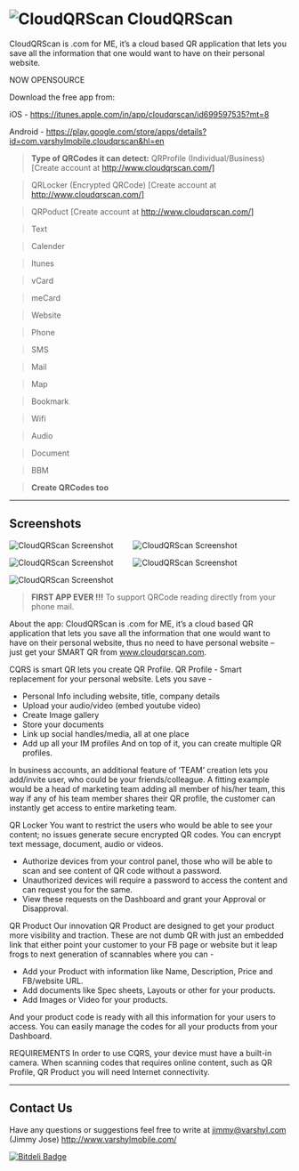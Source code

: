 ![CloudQRScan][1] CloudQRScan
=====================

CloudQRScan is .com for ME, it’s a cloud based QR application that lets you save all the information that one would want to have on their personal website.

 NOW OPENSOURCE
 
 Download the free app from:
 
 iOS 	 - https://itunes.apple.com/in/app/cloudqrscan/id699597535?mt=8
 
 Android - https://play.google.com/store/apps/details?id=com.varshylmobile.cloudqrscan&hl=en 

> **Type of QRCodes it can detect:**
> QRProfile (Individual/Business) [Create account at http://www.cloudqrscan.com/]

> QRLocker (Encrypted QRCode) [Create account at http://www.cloudqrscan.com/]

> QRPoduct [Create account at http://www.cloudqrscan.com/]

> Text

> Calender

> Itunes

> vCard

> meCard

> Website

> Phone

> SMS

> Mail

> Map

> Bookmark

> Wifi

> Audio

> Document

> BBM

> **Create QRCodes too**


----------

Screenshots
---------


![CloudQRScan Screenshot](http://i57.tinypic.com/28lqc5s.jpg)&nbsp; &nbsp; &nbsp; &nbsp; &nbsp;![CloudQRScan Screenshot](http://i58.tinypic.com/2z7500j.jpg)
			 
![CloudQRScan Screenshot](http://i61.tinypic.com/2622urc.jpg)&nbsp; &nbsp; &nbsp; &nbsp; &nbsp;![CloudQRScan Screenshot](http://i57.tinypic.com/9v9yfk.jpg)

![CloudQRScan Screenshot](http://i62.tinypic.com/5lxs2u.jpg)




> **FIRST APP EVER !!!**
>To support QRCode reading directly from your phone mail.

About the app:
CloudQRScan is .com for ME, it’s a cloud based QR application that lets you save all the information that one would want to have on their personal website, thus no need to have personal website – just get your SMART QR from www.cloudqrscan.com.

CQRS is smart QR lets you create QR Profile.
QR Profile - Smart replacement for your personal website. Lets you save -
- Personal Info including website, title, company details
- Upload your audio/video (embed youtube video)
- Create Image gallery
- Store your documents
- Link up social handles/media, all at one place
- Add up all your IM profiles
And on top of it, you can create multiple QR profiles.

In business accounts, an additional feature of ‘TEAM’ creation lets you add/invite user, who could be your friends/colleague. A fitting example would be a head of marketing team adding all member of his/her team, this way if any of his team member shares their QR profile, the customer can instantly get access to entire marketing team.

QR Locker
You want to restrict the users who would be able to see your content; no issues generate secure encrypted QR codes. You can encrypt text message, document, audio or videos.
- Authorize devices from your control panel, those who will be able to scan and see content of QR code without a password.
- Unauthorized devices will require a password to access the content and can request you for the same.
- View these requests on the Dashboard and grant your Approval or Disapproval.

QR Product
Our innovation QR Product are designed to get your product more visibility and traction. These are not dumb QR with just an embedded link that either point your customer to your FB page or website but it leap frogs to next generation of scannables where you can -
- Add your Product with information like Name, Description, Price and FB/website URL.
- Add documents like Spec sheets, Layouts or other for your products.
- Add Images or Video for your products.

And your product code is ready with all this information for your users to access. You can easily manage the codes for all your products from your Dashboard.

REQUIREMENTS
In order to use CQRS, your device must have a built-in camera. When scanning codes that requires online content, such as QR Profile, QR Product you will need Internet connectivity. 



----------


Contact Us
---------------

Have any questions or suggestions feel free to write at jimmy@varshyl.com (Jimmy Jose)
http://www.varshylmobile.com/


  [1]: https://s5.mzstatic.com/us/r30/Purple6/v4/41/37/e7/4137e7ea-fbe6-c175-9484-175d3411daf8/icon170x170.png

[![Bitdeli Badge](https://d2weczhvl823v0.cloudfront.net/varshylmobile/cloudqrscan/trend.png)](https://bitdeli.com/free "Bitdeli Badge")

